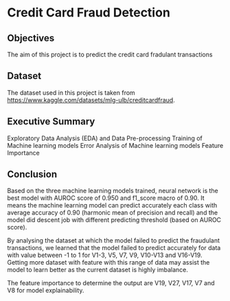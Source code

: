 # Credit Card Fraud Detection

## Objectives
The aim of this project is to predict the credit card fradulant transactions

## Dataset
The dataset used in this project is taken from https://www.kaggle.com/datasets/mlg-ulb/creditcardfraud.

## Executive Summary
Exploratory Data Analysis (EDA) and Data Pre-processing
Training of Machine learning models
Error Analysis of Machine learning models
Feature Importance

## Conclusion
Based on the three machine learning models trained, neural network is the best model with AUROC score of 0.950 and f1_score macro of 0.90. It means the machine learning model can predict accurately each class with average accuracy of 0.90 (harmonic mean of precision and recall) and the model did descent job with different predicting threshold (based on AUROC score).

By analysing the dataset at which the model failed to predict the fraudulant transactions, we learned that the model failed to predict accurately for data with value between -1 to 1 for V1-3, V5, V7, V9, V10-V13 and V16-V19. Getting more dataset with feature with this range of data may assist the model to learn better as the current dataset is highly imbalance.

The feature importance to determine the output are V19, V27, V17, V7 and V8 for model explainability.
